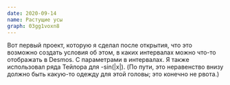 ```yaml
---
date: 2020-09-14
name: Растущие усы
graph: 03gg1voxn8
---
```


Вот первый проект, которую я сделал после открытия, что это возможно создать условия об этом, в каких интервалах можно что-то отображать в Desmos. С параметрами в интервалах. Я также использовал ряда Тейлора для -sin(|x|). (По пути, это неравенство внизу должно быть какую-то одежду для этой головы; это конечно не рвота.)